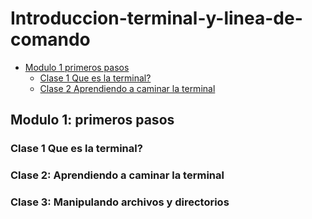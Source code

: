# Introduccion-terminal-y-linea-de-comando

- [Modulo 1 primeros pasos](#Modulo-1-primeros-pasos)
  - [Clase 1 Que es la terminal?](#clase-1-que-es-la-terminal-?)
  - [Clase 2 Aprendiendo a caminar la terminal](#clase-2-aprendiendo-a-caminar-la-terminal)






## Modulo 1: primeros pasos 

### Clase 1 Que es la terminal?













### Clase 2: Aprendiendo a caminar la terminal










### Clase 3: Manipulando archivos y directorios
